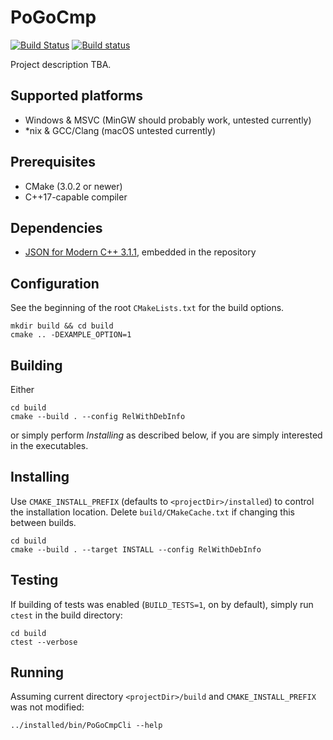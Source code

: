 # PoGoCmp

[![Build Status](https://travis-ci.org/Stinkfist0/PoGoCmp.svg?branch=master)](https://travis-ci.org/Stinkfist0/PoGoCmp)
[![Build status](https://ci.appveyor.com/api/projects/status/0w5ik8sbxfp95soy/branch/master?svg=true)](https://ci.appveyor.com/project/Stinkfist0/pogocmp/branch/master)

Project description TBA.

## Supported platforms
- Windows & MSVC (MinGW should probably work, untested currently)
- *nix & GCC/Clang (macOS untested currently)

## Prerequisites
- CMake (3.0.2 or newer)
- C++17-capable compiler

## Dependencies
 - [JSON for Modern C++ 3.1.1](https://github.com/nlohmann/json), embedded in the repository

## Configuration
See the beginning of the root `CMakeLists.txt` for the build options.
```
mkdir build && cd build
cmake .. -DEXAMPLE_OPTION=1
```

## Building

Either
```
cd build
cmake --build . --config RelWithDebInfo
```
or simply perform *Installing* as described below, if you are simply interested in the executables.

## Installing
 Use `CMAKE_INSTALL_PREFIX` (defaults to `<projectDir>/installed`) to control the installation location.
Delete `build/CMakeCache.txt` if changing this between builds.
```
cd build
cmake --build . --target INSTALL --config RelWithDebInfo
```

## Testing
If building of tests was enabled (`BUILD_TESTS=1`, on by default), simply run `ctest` in the build directory:
```
cd build
ctest --verbose
```

## Running
Assuming current directory `<projectDir>/build` and `CMAKE_INSTALL_PREFIX` was not modified:
```
../installed/bin/PoGoCmpCli --help
```


